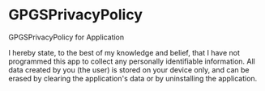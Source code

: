 # GPGSPrivacyPolicy
GPGSPrivacyPolicy for Application

I hereby state, to the best of my knowledge and belief, that I have not programmed this app to collect any personally identifiable information.
All data created by you (the user) is stored on your device only, and can be erased by clearing the application's data or by uninstalling the application.
